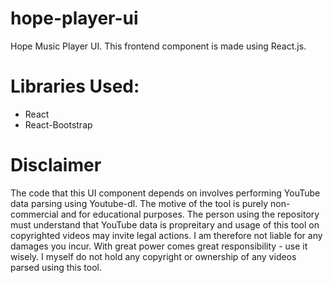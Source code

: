 # hope-player-ui
Hope Music Player UI. This frontend component is made using React.js.

# Libraries Used:
- React
- React-Bootstrap

# Disclaimer
The code that this UI component depends on involves performing YouTube data parsing using Youtube-dl. The motive of the tool is purely non-commercial and for educational purposes. The person using the repository must understand that YouTube data is propreitary and usage of this tool on copyrighted videos may invite legal actions. I am therefore not liable for any damages you incur. With great power comes great responsibility - use it wisely. I myself do not hold any copyright or ownership of any videos parsed using this tool.
